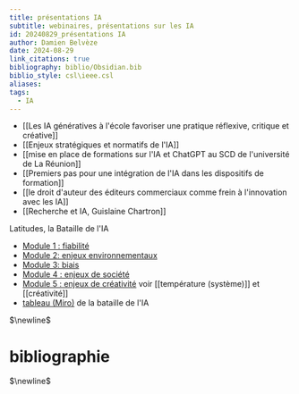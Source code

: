 ```yaml
---
title: présentations IA
subtitle: webinaires, présentations sur les IA
id: 20240829_présentations IA
author: Damien Belvèze
date: 2024-08-29
link_citations: true
bibliography: biblio/Obsidian.bib
biblio_style: csl\ieee.csl
aliases: 
tags:
  - IA
---
```

- [[Les IA génératives à l'école favoriser une pratique réflexive, critique et créative]]
- [[Enjeux stratégiques et normatifs de l'IA]]
- [[mise en place de formations sur l'IA et ChatGPT au SCD de l'université de La Réunion]]
- [[Premiers pas pour une intégration de l'IA dans les dispositifs de formation]]
- [[le droit d'auteur des éditeurs commerciaux comme frein à l'innovation avec les IA]]
- [[Recherche et IA, Guislaine Chartron]]

Latitudes, la Bataille de l'IA

- [Module 1 : fiabilité](https://latitudes.notion.site/Module-1-Pour-une-IA-g-n-rative-plus-fiable-Recommand-en-Semaine-1-502dca61d9234abca89e9344540320ba)
- [Module 2: enjeux environnementaux](https://latitudes.notion.site/Module-2-Pour-une-IA-g-n-rative-qui-traite-des-enjeux-environnementaux-Recommand-en-Semaine-1-5ca329a4dc334ec99ea60b06ac14d460)
- [Module 3: biais](https://latitudes.notion.site/Module-3-Pour-une-IA-g-n-rative-moins-biais-e-Recommand-en-Semaine-2-bca1427bb08944d68c3fae215952956c)
- [Module 4 : enjeux de société](https://latitudes.notion.site/Module-4-Pour-une-IA-g-n-rative-qui-traite-des-enjeux-de-soci-t-Recommand-en-Semaine-2-5105e71d93b2414d849a8788cd7e12cf)
- [Module 5 : enjeux de créativité](https://latitudes.notion.site/Module-5-Pour-une-IA-g-n-rative-qui-traite-des-enjeux-de-cr-ativit-Recommand-en-Semaine-2-02059d80096d40f18aa6ebdff6b5f66a) voir [[température (système)]] et [[créativité]]
- [tableau (Miro)](https://miro.com/app/board/uXjVLeCrU9w=/) de la bataille de l'IA 

$\newline$
# bibliographie
$\newline$






